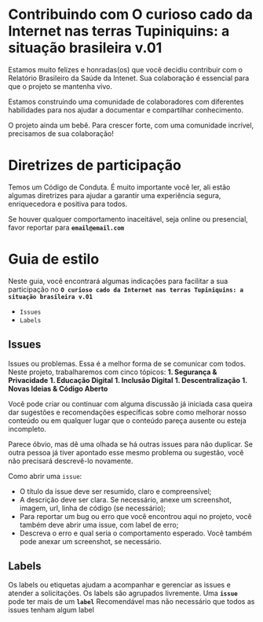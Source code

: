 # **Contribuindo com O curioso cado da Internet nas terras Tupiniquins: a situação brasileira v.01**

Estamos muito felizes e honradas(os) que você decidiu contribuir com o Relatório Brasileiro da Saúde da Intenet. Sua colaboração é essencial para que o projeto se mantenha vivo.

Estamos construindo uma comunidade de colaboradores com diferentes habilidades para nos ajudar a documentar e compartilhar conhecimento.

O projeto ainda um bebê. Para crescer forte, com uma comunidade incrível, precisamos de sua colaboração!

# **Diretrizes de participação**

Temos um Código de Conduta. É muito importante você ler, ali estão algumas diretrizes para ajudar a garantir uma experiência segura, enriquecedora e positiva para todos.

Se houver qualquer comportamento inaceitável, seja online ou presencial, favor reportar para **`email@email.com`**

# **Guia de estilo** 

Neste guia, você encontrará algumas indicações para facilitar a sua participação no **`O curioso cado da Internet nas terras Tupiniquins: a situação brasileira v.01`**

* `Issues`
* `Labels`

## **Issues**

Issues ou problemas. Essa é a melhor forma de se comunicar com todos. Neste projeto, trabalharemos com cinco tópicos:
**1. Segurança & Privacidade**
**1. Educação Digital**
**1. Inclusão Digital**
**1. Descentralização**
**1. Novas Ideias & Código Aberto**

Você pode criar ou continuar com alguma discussão já iniciada casa queira dar sugestões e recomendações específicas sobre como melhorar nosso conteúdo ou em qualquer lugar que o conteúdo pareça ausente ou esteja incompleto.

Parece óbvio, mas dê uma olhada se há outras issues para não duplicar. Se outra pessoa já tiver apontado esse mesmo problema ou sugestão, você não precisará descrevê-lo novamente.

Como abrir uma `issue`: 
* O título da issue deve ser resumido, claro e compreensível;
* A descrição deve ser clara. Se necessário, anexe um screenshot, imagem, url, linha de código (se necessário);
* Para reportar um bug ou erro que você encontrou aqui no projeto, você também deve abrir uma issue, com label de erro;
* Descreva o erro e qual seria o comportamento esperado. Você também pode anexar um screenshot, se necessário.

## **Labels**

Os labels ou etiquetas ajudam a acompanhar e gerenciar as issues e atender a solicitações.
Os labels são agrupados livremente.
Uma **`issue`** pode ter mais de um **`label`**
Recomendável mas não necessário que todos as issues tenham algum label

